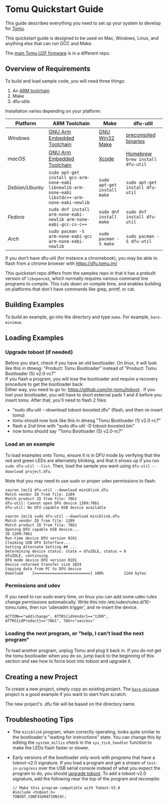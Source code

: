 # Tomu Quickstart Guide

This guide describes everything you need to set up your system to develop for [Tomu](https://tomu.im/).

This quickstart guide is designed to be used on Mac, Windows, Linux, and anything else that can run GCC and Make.

The [main Tomu U2F firmware](https://github.com/im-tomu/chopstx/tree/efm32/u2f) is in a different repo.

## Overview of Requirements

To build and load sample code, you will need three things:

1. An [ARM toolchain](https://developer.arm.com/open-source/gnu-toolchain/gnu-rm)
1. Make
1. dfu-utils

Installation varies depending on your platform:

Platform   | ARM Toolchain  | Make  | dfu-util
---------- | -------------- | ----- | ----------
*Windows*    | [GNU Arm Embedded Toolchain](https://developer.arm.com/open-source/gnu-toolchain/gnu-rm/downloads) | [GNU Win32 Make](http://gnuwin32.sourceforge.net/packages/make.htm) | [precompiled binaries](http://dfu-util.sourceforge.net/releases/dfu-util-0.8-binaries/win32-mingw32/)
*macOS*      | [GNU Arm Embedded Toolchain](https://developer.arm.com/open-source/gnu-toolchain/gnu-rm/downloads) | [Xcode](https://itunes.apple.com/us/app/xcode/id497799835) | [Homebrew](https://brew.sh/) `brew install dfu-util`
*Debian/Ubuntu* | `sudo apt-get install gcc-arm-none-eabi libnewlib-arm-none-eabi libstdc++-arm-none-eabi-newlib` | `sudo apt-get install make` | `sudo apt-get install dfu-util`
*Fedora* | `sudo dnf install arm-none-eabi-newlib arm-none-eabi-gcc-cs-c++` | `sudo dnf install make` | `sudo dnf install dfu-util`
*Arch* | `sudo pacman -S arm-none-eabi-gcc arm-none-eabi-newlib` | `sudo pacman -S make` | `sudo pacman -S dfu-util`

If you don't have dfu-util (for instance a chromebook), you may be able to flash from a chrome browser with https://dfu.tomu.im/ 

This quickstart repo differs from the samples repo in that it has a prebuilt version of `libopencm3`, which normally requires various command line programs to compile.  This cuts down on compile time, and enables building on platforms that don't have commands like grep, printf, or cat.

## Building Examples

To build an example, go into the directory and type `make`. For example, `bare-minimum`.

## Loading Examples

### Upgrade toboot (if needed)
Before you start, check if you have an old bootloader. On linux, it will look like this in dmesg:
"Product: Tomu Bootloader" instead of "Product: Tomu Bootloader (5) v2.0-rc7"  
If you flash a program, you will lose the bootloader and require a recovery procedure to get the bootloader back.  
Either way, you need to go to: https://github.com/im-tomu/toboot . If you lost your bootloader, you will have to
short external pads 1 and 4 before you insert tomu. After that, you'll need to flash 2 files:
* "sudo dfu-util --download toboot-boosted.dfu" (flash, and then re-insert tomu)
* tomu should now look like this in dmesg "Tomu Bootloader (1) v2.0-rc7"
* flash a 2nd time with "sudo dfu-util -D toboot-boosted.bin"
* now tomu should say "Tomu Bootloader (5) v2.0-rc7"

### Load an an example
To load examples onto Tomu, ensure it is in DFU mode by verifying that the red and green LEDs are alternately blinking, and that it shows up if you run `sudo dfu-util --list`.  Then, load the sample you want using `dfu-util --download project.dfu`.

Note that you may need to use sudo or proper udev permissions to flash:
```
sauron [mc]$ dfu-util --download miniblink.dfu
Match vendor ID from file: 1209
Match product ID from file: 70b1
dfu-util: Cannot open DFU device 1209:70b1
dfu-util: No DFU capable USB device available

sauron [mc]$ sudo dfu-util --download miniblink.dfu
Match vendor ID from file: 1209
Match product ID from file: 70b1
Opening DFU capable USB device...
ID 1209:70b1
Run-time device DFU version 0101
Claiming USB DFU Interface...
Setting Alternate Setting #0 ...
Determining device status: state = dfuIDLE, status = 0
dfuIDLE, continuing
DFU mode device DFU version 0101
Device returned transfer size 1024
Copying data from PC to DFU device
Download	[=========================] 100%         1164 bytes
```

### Permissions and udev
If you need to run sudo every time, on linux you can add some udev rules change permissions automatically.
Write this into /etc/udev/rules.d/10-tomu.rules, then run 'udevadm trigger', and re-insert the device.
```
ACTION=="add|change", ATTRS{idVendor}=="1209", ATTRS{idProduct}=="70b1", TAG+="uaccess"
```

### Loading the next program, or "help, I can't load the next program"
To load another program, unplug Tomu and plug it back in.  If you do not get the tomu bootloader when you do so,
jump back to the beginning of this section and see how to force boot into toboot and upgrade it.

## Creating a new Project

To create a new project, simply copy an existing project.  The [`bare-minimum`](./bare-minimum) project is a good example if you want to start from scratch.

The new project's .dfu file will be based on the directory name.

## Troubleshooting Tips

* The `miniblink` program, when correctly operating, looks quite similar to the bootloader's "waiting for instructions" state. You can change this by editing the `system_millis` check in the `sys_tick_handler` function to make the LEDs flash faster or slower.

* Early versions of the bootloader only work with programs that have a toboot-v2.0 signature.  If you load a program and get a stream of `test-in-progress` over the USB serial console instead of what you expect the program to do, you should [upgrade toboot](https://github.com/im-tomu/tomu-bootloader#installing-or-upgrading-toboot).  To add a toboot-v2.0 signature, add the following near the top of the program and recompile:
  ```
  // Make this program compatible with Toboot-V2.0
  #include <toboot.h>
  TOBOOT_CONFIGURATION(0);
  ```

